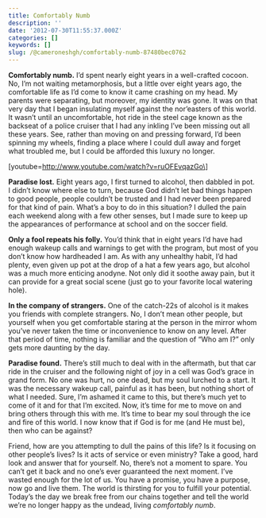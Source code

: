 ```yaml
---
title: Comfortably Numb
description: ''
date: '2012-07-30T11:55:37.000Z'
categories: []
keywords: []
slug: /@cameroneshgh/comfortably-numb-87480bec0762
---
```


**Comfortably numb.** I’d spent nearly eight years in a well-crafted cocoon. No, I’m not waiting metamorphosis, but a little over eight years ago, the comfortable life as I’d come to know it came crashing on my head. My parents were separating, but moreover, my identity was gone. It was on that very day that I began insulating myself against the nor’easters of this world. It wasn’t until an uncomfortable, hot ride in the steel cage known as the backseat of a police cruiser that I had any inkling I’ve been missing out all these years. See, rather than moving on and pressing forward, I’d been spinning my wheels, finding a place where I could dull away and forget what troubled me, but I could be afforded this luxury no longer.

\[youtube=http://www.youtube.com/watch?v=ruOFEvqazGo\]

**Paradise lost.** Eight years ago, I first turned to alcohol, then dabbled in pot. I didn’t know where else to turn, because God didn’t let bad things happen to good people, people couldn’t be trusted and I had never been prepared for that kind of pain. What’s a boy to do in this situation? I dulled the pain each weekend along with a few other senses, but I made sure to keep up the appearances of performance at school and on the soccer field.

**Only a fool repeats his folly.** You’d think that in eight years I’d have had enough wakeup calls and warnings to get with the program, but most of you don’t know how hardheaded I am. As with any unhealthy habit, I’d had plenty, even given up pot at the drop of a hat a few years ago, but alcohol was a much more enticing anodyne. Not only did it soothe away pain, but it can provide for a great social scene (just go to your favorite local watering hole).

**In the company of strangers.** One of the catch-22s of alcohol is it makes you friends with complete strangers. No, I don’t mean other people, but yourself when you get comfortable staring at the person in the mirror whom you’ve never taken the time or inconvenience to know on any level. After that period of time, nothing is familiar and the question of “Who am I?” only gets more daunting by the day.

**Paradise found.** There’s still much to deal with in the aftermath, but that car ride in the cruiser and the following night of joy in a cell was God’s grace in grand form. No one was hurt, no one dead, but my soul lurched to a start. It was the necessary wakeup call, painful as it has been, but nothing short of what I needed. Sure, I’m ashamed it came to this, but there’s much yet to come of it and for that I’m excited. Now, it’s time for me to move on and bring others through this with me. It’s time to bear my soul through the ice and fire of this world. I now know that if God is for me (and He must be), then who can be against?

Friend, how are you attempting to dull the pains of this life? Is it focusing on other people’s lives? Is it acts of service or even ministry? Take a good, hard look and answer that for yourself. No, there’s not a moment to spare. You can’t get it back and no one’s ever guaranteed the next moment. I’ve wasted enough for the lot of us. You have a promise, you have a purpose, now go and live them. The world is thirsting for you to fulfill your potential. Today’s the day we break free from our chains together and tell the world we’re no longer happy as the undead, living _comfortably numb_.